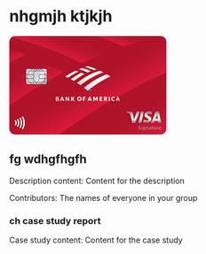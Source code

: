 # nhgmjh ktjkjh

![Bank of America Card](download.png)

## fg wdhgfhgfh

Description content: Content for the description

Contributors: The names of everyone in your group

### ch case study report

Case study content: Content for the case study